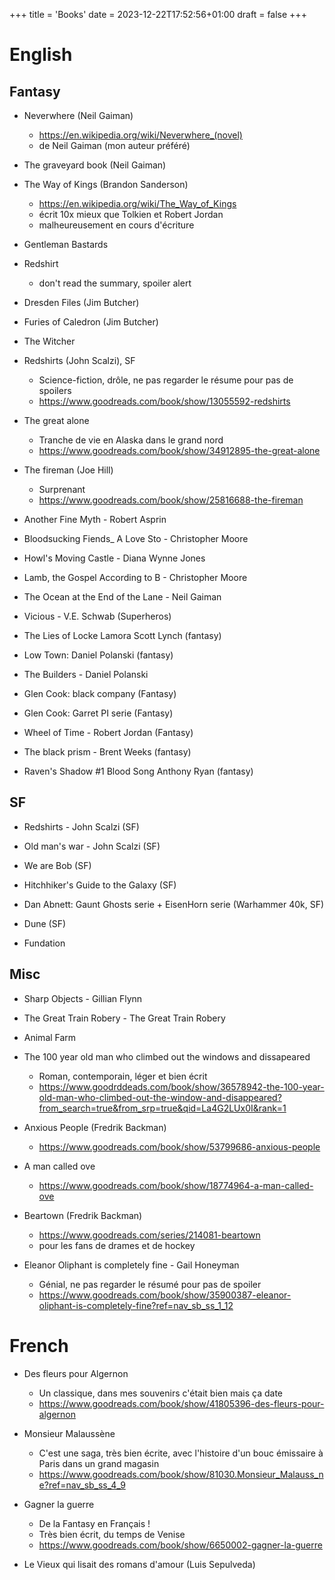 +++
title = 'Books'
date = 2023-12-22T17:52:56+01:00
draft = false
+++

# English

## Fantasy 

* Neverwhere (Neil Gaiman)
    * https://en.wikipedia.org/wiki/Neverwhere_(novel)
    * de Neil Gaiman (mon auteur préféré)
 
* The graveyard book (Neil Gaiman)


* The Way of Kings (Brandon Sanderson)
    * https://en.wikipedia.org/wiki/The_Way_of_Kings
    * écrit 10x mieux que Tolkien et Robert Jordan
    * malheureusement en cours d'écriture
 
* Gentleman Bastards 

* Redshirt 
    * don't read the summary, spoiler alert
 
* Dresden Files (Jim Butcher)
* Furies of Caledron (Jim Butcher)
* The Witcher 
 
* Redshirts (John Scalzi), SF
    * Science-fiction, drôle, ne pas regarder le résume pour pas de spoilers
    * https://www.goodreads.com/book/show/13055592-redshirts
 
* The great alone 
    * Tranche de vie en Alaska dans le grand nord
    * https://www.goodreads.com/book/show/34912895-the-great-alone
 
* The fireman (Joe Hill) 
    * Surprenant
    * https://www.goodreads.com/book/show/25816688-the-fireman
 
* Another Fine Myth - Robert Asprin                  

* Bloodsucking Fiends_ A Love Sto - Christopher Moore

* Howl's Moving Castle - Diana Wynne Jones          

* Lamb, the Gospel According to B - Christopher Moore

* The Ocean at the End of the Lane - Neil Gaiman

* Vicious - V.E. Schwab (Superheros)

* The Lies of Locke Lamora Scott Lynch (fantasy)

* Low Town: Daniel Polanski (fantasy)

* The Builders - Daniel Polanski 

* Glen Cook: black company (Fantasy)
* Glen Cook: Garret PI serie (Fantasy)

* Wheel of Time - Robert Jordan (Fantasy)
 
* The black prism - Brent Weeks (fantasy)

* Raven's Shadow #1 Blood Song Anthony Ryan (fantasy)

## SF 

* Redshirts - John Scalzi (SF)                     

* Old man's war - John Scalzi (SF)
* We are Bob (SF)
* Hitchhiker's Guide to the Galaxy (SF)
* Dan Abnett: Gaunt Ghosts serie + EisenHorn serie (Warhammer 40k, SF)
* Dune (SF)
* Fundation

## Misc 


* Sharp Objects - Gillian Flynn  

* The Great Train Robery - The Great Train Robery

* Animal Farm

* The 100 year old man who climbed out the windows and dissapeared
    * Roman, contemporain, léger et bien écrit 
    * https://www.goodrddeads.com/book/show/36578942-the-100-year-old-man-who-climbed-out-the-window-and-disappeared?from_search=true&from_srp=true&qid=La4G2LUx0I&rank=1
 
* Anxious People (Fredrik Backman)
    * https://www.goodreads.com/book/show/53799686-anxious-people
* A man called ove
    * https://www.goodreads.com/book/show/18774964-a-man-called-ove
* Beartown (Fredrik Backman)
    * https://www.goodreads.com/series/214081-beartown
    * pour les fans de drames et de hockey

* Eleanor Oliphant is completely fine - Gail Honeyman      
    * Génial, ne pas regarder le résumé pour pas de spoiler
    * https://www.goodreads.com/book/show/35900387-eleanor-oliphant-is-completely-fine?ref=nav_sb_ss_1_12
 
 # French 
 
* Des fleurs pour Algernon
    * Un classique, dans mes souvenirs c'était bien mais ça date
    * https://www.goodreads.com/book/show/41805396-des-fleurs-pour-algernon

* Monsieur Malaussène
    * C'est une saga, très bien écrite, avec l'histoire d'un bouc émissaire à Paris dans un grand magasin
    * https://www.goodreads.com/book/show/81030.Monsieur_Malauss_ne?ref=nav_sb_ss_4_9 
 
* Gagner la guerre 
    * De la Fantasy en Français !
    * Très bien écrit, du temps de Venise
    * https://www.goodreads.com/book/show/6650002-gagner-la-guerre
 
* Le Vieux qui lisait des romans d'amour (Luis Sepulveda)